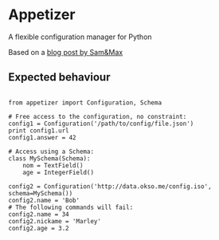 Appetizer
=========

A flexible configuration manager for Python

Based on a [blog post by Sam&Max](http://sametmax.com/votre-avis-sur-ce-projet-de-lib-de-gestion-de-configuration-python/)

Expected behaviour
------------------

<pre><code>
from appetizer import Configuration, Schema
 
# Free access to the configuration, no constraint:
config1 = Configuration('/path/to/config/file.json')
print config1.url
config1.answer = 42
 
# Access using a Schema:
class MySchema(Schema):
    nom = TextField()
    age = IntegerField()
 
config2 = Configuration('http://data.okso.me/config.iso', schema=MySchema())
config2.name = 'Bob'
# The following commands will fail:
config2.name = 34
config2.nickame = 'Marley'
config2.age = 3.2
</code></pre>